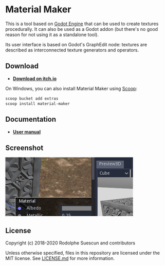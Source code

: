 # Material Maker

This is a tool based on [Godot Engine](https://godotengine.org/) that can
be used to create textures procedurally. It can also be used as a Godot addon
(but there's no good reason for not using it as a standalone tool).

Its user interface is based on Godot's GraphEdit node: textures are described
as interconnected texture generators and operators.

## Download

- **[Download on itch.io](https://rodzilla.itch.io/material-maker)**

On Windows, you can also install Material Maker using [Scoop](https://scoop.sh):

```text
scoop bucket add extras
scoop install material-maker
```

## Documentation

- **[User manual](https://rodzill4.github.io/material-maker/doc/)**

## Screenshot

![Screenshot](material_maker/doc/images/screenshot.png)

## License

Copyright (c) 2018-2020 Rodolphe Suescun and contributors

Unless otherwise specified, files in this repository are licensed under the
MIT license. See [LICENSE.md](LICENSE.md) for more information.
